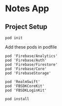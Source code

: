 # Notes App

## Project Setup

```pod init```

Add these pods in podfile

```
pod 'Firebase/Analytics'
pod 'Firebase/Auth'
pod 'Firebase/Firestore'
pod 'Firebase/Core'
pod 'FirebaseStorage'

pod 'RealmSwift'
pod 'FBSDKCoreKit'
pod 'FBSDKLoginKit'
```

```pod install```
